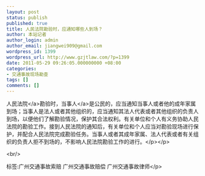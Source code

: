 ```yaml
---
layout: post
status: publish
published: true
title: 人民法院勘验时，应通知哪些人到场？
author: 本站记者
author_login: admin
author_email: jiangwei909@gmail.com
wordpress_id: 1399
wordpress_url: http://www.gzjtlaw.com/?p=1399
date: 2011-05-29 09:26:05.000000000 +08:00
categories:
- 交通事故现场勘查
tags: []
comments: []
---
```

<p><p><a>人民法院<&#47;a>勘验时，<a>当事人<&#47;a>是公民的，应当通知当事人或者他的成年家属到场；当事人是法人或者其他组织的，应当通知其法人代表或者其他组织的负责人到场，以便他们了解勘验情况，保护其合法权利。有关单位和个人有义务协助人民法院的勘验工作。接到人民法院的通知后，有关单位和个人应当对勘验现场进行保护，并配合人民法院完成勘验任务。当事人或者其成年家属、法人代表或者有关组织的负责人拒不到场的，不影响人民法院勘验工作的进行。<&#47;p><&#47;p><br&#47;><p>标签:广州交通事故索赔 广州交通事故赔偿 广州交通事故律师<&#47;p>
